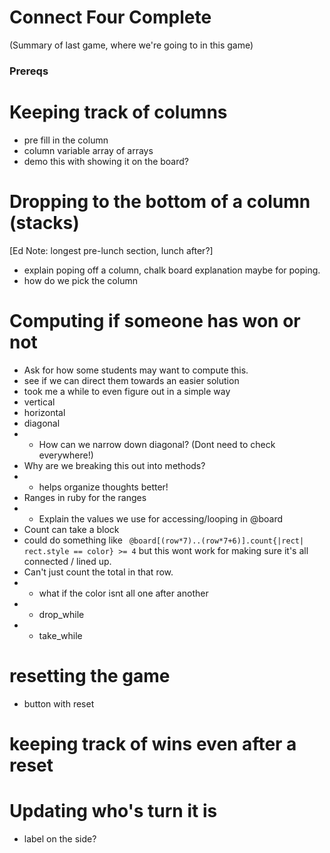 # Connect Four Complete
(Summary of last game, where we're going to in this game)

### Prereqs


# Keeping track of columns
* pre fill in the column
* column variable array of arrays
* demo this with showing it on the board?

# Dropping to the bottom of a column (stacks)
[Ed Note: longest pre-lunch section, lunch after?]
* explain poping off a column, chalk board explanation maybe for poping.
* how do we pick the column

# Computing if someone has won or not
* Ask for how some students may want to compute this.
* see if we can direct them towards an easier solution
* took me a while to even figure out in a simple way
* vertical
* horizontal
* diagonal
* * How can we narrow down diagonal? (Dont need to check everywhere!)
* Why are we breaking this out into methods?
* * helps organize thoughts better!
* Ranges in ruby for the ranges
* * Explain the values we use for accessing/looping in @board
* Count can take a block
* could do something like ` @board[(row*7)..(row*7+6)].count{|rect| rect.style == color} >= 4`
  but this wont work for making sure it's all connected / lined up.
* Can't just count the total in that row.
* * what if the color isnt all one after another
* * drop_while
* * take_while


# resetting the game
* button with reset

# keeping track of wins even after a reset

# Updating who's turn it is
* label on the side?
